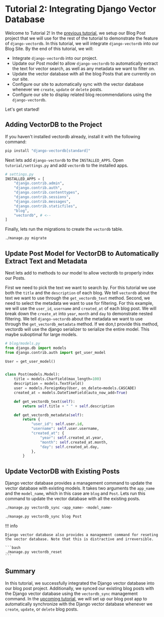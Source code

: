 # Tutorial 2: Integrating Django Vector Database

Welcome to Tutorial 2! In the [previous tutorial][previous-tutorial], we setup our Blog Post project that we will use for the rest of the tutorial to demonstrate the feature of `django-vectordb`. In this tutorial, we will integrate `django-vectordb` into our Blog Site. By the end of this tutorial, we will:

- Integrate `django-vectordb` into our project.
- Update our Post model to allow `django-vectordb` to automatically extract the text for vector search, as well as any metadata we want to filter on.
- Update the vector database with all the blog Posts that are currently on our site.
- Configure our site to automatically sync with the vector database whenever we `create`, `update` or `delete` posts.
- Configure our site to display related blog recommendations using the `django-vectordb`.

Let's get started!

## Adding VectorDB to the Project

If you haven't installed vectordb already, install it with the following command:

```bash
pip install "django-vectordb[standard]"
```

Next lets add `django-vectordb` to the `INSTALLED_APPS`. Open `tutorial/settings.py` and add `vectordb` to the installed apps.

```python title="tutorial/settings.py" hl_lines="10"
# settings.py
INSTALLED_APPS = [
    "django.contrib.admin",
    "django.contrib.auth",
    "django.contrib.contenttypes",
    "django.contrib.sessions",
    "django.contrib.messages",
    "django.contrib.staticfiles",
    "blog",
    "vectordb", # <--
]
```

Finally, lets run the migrations to create the `vectordb` table.

```bash
./manage.py migrate
```

## Update Post Model for VectorDB to Automatically Extract Text and Metadata

Next lets add to methods to our model to allow vectordb to properly index our Posts.

First we need to pick the text we want to search by. For this tutorial we use both the `title` and the `description` of each blog. We tell `vectordb` about the text we want to use through the `get_vectordb_text` method.
Second, we need to select the metadata we want to use for filtering. For this example, we will use the `user_id`, `username` and `created_at` of each blog post. We will break down the `create_at` into `year`, `month` and `day` to demonstrate nested filtering. We tell `django-vectordb` about the metadata we want to use through the `get_vectordb_metadata` method. If we don,t provide this method, vectordb will use the django serializer to serialize the entire model. This maybe suboptimal for large models.

```python title="blog/models.py" linenums="1" hl_lines="14-26"
# blog/models.py
from django.db import models
from django.contrib.auth import get_user_model

User = get_user_model()


class Post(models.Model):
    title = models.CharField(max_length=100)
    description = models.TextField()
    user = models.ForeignKey(User, on_delete=models.CASCADE)
    created_at = models.DateTimeField(auto_now_add=True)

    def get_vectordb_text(self):
        return self.title + " " + self.description

    def get_vectordb_metadata(self):
        return {
            "user_id": self.user.id,
            "username": self.user.username,
            "created_at": {
                "year": self.created_at.year,
                "month": self.created_at.month,
                "day": self.created_at.day,
            },
        }
```

## Update VectorDB with Existing Posts

Django vector database provides a management command to update the vector database with existing models. It takes two arguments the `app_name` and the `model_name`, which in this case are `blog` and `Post`.
Lets run this command to update the vector database with all the existing posts.

```bash
./manage.py vectordb_sync <app_name> <model_name>
```

```bash
./manage.py vectordb_sync blog Post
```

!!! info

    Django vector database also provides a management command for reseting the vector database. Note that this is distractive and irreversible.

    ```bash
    ./manage.py vectordb_reset
    ```

## Summary

In this tutorial, we successfully integrated the Django vector database into our blog post project. Additionally, we synced our existing blog posts with the Django vector database using the `vectordb_sync` management command. In the [upcoming tutorial][next-tutorial], we will set up our blog post app to automatically synchronize with the Django vector database whenever we `create`, `update`, or `delete` blog posts.

[django-bulk-create]: https://docs.djangoproject.com/en/4.2/ref/models/querysets/#bulk-create
[previous-tutorial]: 1-project-setup.md
[next-tutorial]: 3-automatically-updating-vector-database.md
